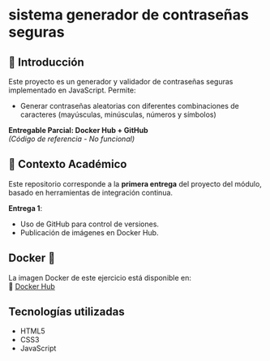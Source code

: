 # sistema generador de contraseñas seguras

## 📌 Introducción
Este proyecto es un generador y validador de contraseñas seguras implementado en JavaScript. Permite:
- Generar contraseñas aleatorias con diferentes combinaciones de caracteres (mayúsculas, minúsculas, números y símbolos)

**Entregable Parcial: Docker Hub + GitHub**  
*(Código de referencia - No funcional)*  

## 📌 Contexto Académico
Este repositorio corresponde a la **primera entrega** del proyecto del módulo, basado en herramientas de integración continua.

  **Entrega 1**:  
   - Uso de GitHub para control de versiones.  
   - Publicación de imágenes en Docker Hub. 

## Docker 🐳
La imagen Docker de este ejercicio está disponible en:  
🔗 [Docker Hub](https://hub.docker.com/repository/docker/dennismorato/generador-claves)


## Tecnologías utilizadas
- HTML5
- CSS3
- JavaScript

